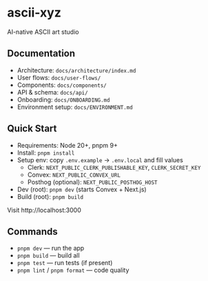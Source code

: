 # ascii-xyz

AI-native ASCII art studio

## Documentation

- Architecture: `docs/architecture/index.md`
- User flows: `docs/user-flows/`
- Components: `docs/components/`
- API & schema: `docs/api/`
- Onboarding: `docs/ONBOARDING.md`
- Environment setup: `docs/ENVIRONMENT.md`

## Quick Start

- Requirements: Node 20+, pnpm 9+
- Install: `pnpm install`
- Setup env: copy `.env.example` → `.env.local` and fill values
  - Clerk: `NEXT_PUBLIC_CLERK_PUBLISHABLE_KEY`, `CLERK_SECRET_KEY`
  - Convex: `NEXT_PUBLIC_CONVEX_URL`
  - Posthog (optional): `NEXT_PUBLIC_POSTHOG_HOST`
- Dev (root): `pnpm dev` (starts Convex + Next.js)
- Build (root): `pnpm build`

Visit http://localhost:3000

## Commands

- `pnpm dev` — run the app
- `pnpm build` — build all
- `pnpm test` — run tests (if present)
- `pnpm lint` / `pnpm format` — code quality

